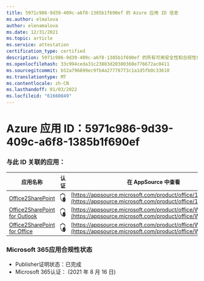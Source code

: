 ```yaml
---
title: 5971c986-9d39-409c-a6f8-1385b1f690ef 的 Azure 应用 ID 信息
ms.author: elmalova
author: elenamalova
ms.date: 12/31/2021
ms.topic: article
ms.service: attestation
certification_type: certified
description: 5971c986-9d39-409c-a6f8-1385b1f690ef 的所有可用安全性和合规性信息。
ms.openlocfilehash: 33c994ceda31c23883d20380360e776672ac0411
ms.sourcegitcommit: b52a796899ec9fb4a27778773c1a1d5fb0c33610
ms.translationtype: MT
ms.contentlocale: zh-CN
ms.lasthandoff: 01/03/2022
ms.locfileid: "61660849"
---
```

# <a name="azure-app-id-5971c986-9d39-409c-a6f8-1385b1f690ef"></a>Azure 应用 ID：5971c986-9d39-409c-a6f8-1385b1f690ef


### <a name="apps-associated-with-this-id"></a>与此 ID 关联的应用：
| **应用名称** | **认证** | **在 AppSource 中查看** |
|--------------|---------------|-----------------------|
| [Office2SharePoint](https://docs.microsoft.com/microsoft-365-app-certification/forward/17859280.o2s) | <img alt="Certified application badge" src="../media/certified-badge.png" height="25" width="25" /> | [https://appsource.microsoft.com/product/office/17859280.o2s](https://appsource.microsoft.com/product/office/17859280.o2s) |
| [Office2SharePoint for Outlook](https://docs.microsoft.com/microsoft-365-app-certification/forward/WA104380689) | <img alt="Certified application badge" src="../media/certified-badge.png" height="25" width="25" /> | [https://appsource.microsoft.com/product/office/WA104380689](https://appsource.microsoft.com/product/office/WA104380689) |
| [Office2SharePoint for Office](https://docs.microsoft.com/microsoft-365-app-certification/forward/WA104381787) | <img alt="Certified application badge" src="../media/certified-badge.png" height="25" width="25" /> | [https://appsource.microsoft.com/product/office/WA104381787](https://appsource.microsoft.com/product/office/WA104381787) |

### <a name="microsoft-365-app-compliance-status"></a>Microsoft 365应用合规性状态
- Publisher证明状态：已完成
- Microsoft 365认证： (2021 年 8 月 16 日) 
